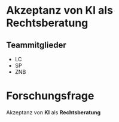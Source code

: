 # Akzeptanz von KI als Rechtsberatung
## Teammitglieder 
* LC
* SP
* ZNB

# Forschungsfrage

Akzeptanz von **KI** als **Rechtsberatung**
